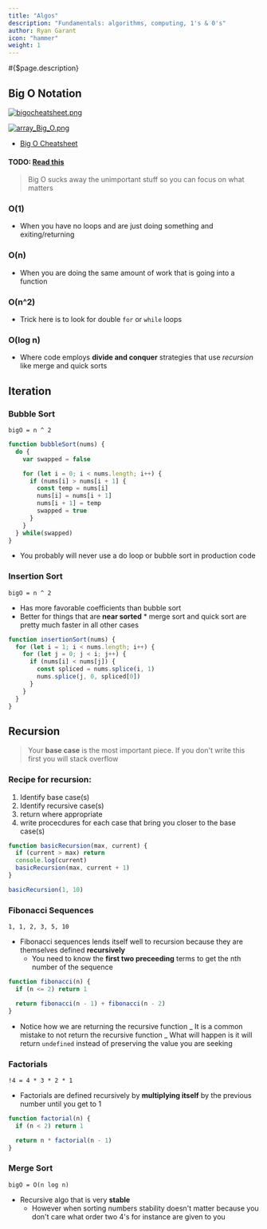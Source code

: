 ```yaml
---
title: "Algos"
description: "Fundamentals: algorithms, computing, 1's & 0's"
author: Ryan Garant
icon: "hammer"
weight: 1
---
```


#{$page.description}

<article id="1">

## Big O Notation

[![bigocheatsheet.png](https://s20.postimg.org/arpf7xsl9/bigocheatsheet.png)](https://postimg.org/image/x3n81brp5/)

[![array_Big_O.png](https://s20.postimg.org/w2mzc7app/array_Big_O.png)](https://postimg.org/image/hjfuashkp/)

- [Big O Cheatsheet](http://bigocheatsheet.com/)

#### TODO: [Read this](https://web.njit.edu/~wl256/download/cs610/Introduction-to-algorithm-3rdEdition.pdf)

> Big O sucks away the unimportant stuff so you can focus on what matters

### O(1)

- When you have no loops and are just doing something and exiting/returning

### O(n)

- When you are doing the same amount of work that is going into a function

### O(n^2)

- Trick here is to look for double `for` or `while` loops

### O(log n)

- Where code employs **divide and conquer** strategies that use _recursion_ like merge and quick sorts

</article>

<article id="2">

## Iteration

### Bubble Sort

`bigO = n ^ 2`

```javascript
function bubbleSort(nums) {  
  do {
    var swapped = false

    for (let i = 0; i < nums.length; i++) {
      if (nums[i] > nums[i + 1] {
        const temp = nums[i]
        nums[i] = nums[i + 1]
        nums[i + 1] = temp
        swapped = true
      }
    }
  } while(swapped)
}
```

- You probably will never use a do loop or bubble sort in production code

### Insertion Sort

`bigO = n ^ 2`

- Has more favorable coefficients than bubble sort
- Better for things that are **near sorted** \* merge sort and quick sort are pretty much faster in all other cases

```javascript
function insertionSort(nums) {
  for (let i = 1; i < nums.length; i++) {
    for (let j = 0; j < i; j++) {
      if (nums[i] < nums[j]) {
        const spliced = nums.splice(i, 1)
        nums.splice(j, 0, spliced[0])
      }
    }
  }
}
```

</article>

<article id="3">

## Recursion

> Your **base case** is the most important piece. If you don't write this first you will stack overflow

### Recipe for recursion:

1.  Identify base case(s)
2.  Identify recursive case(s)
3.  return where appropriate
4.  write procecdures for each case that bring you closer to the base case(s)

```javascript
function basicRecursion(max, current) {
  if (current > max) return
  console.log(current)
  basicRecursion(max, current + 1)
}

basicRecursion(1, 10)
```

### Fibonacci Sequences

`1, 1, 2, 3, 5, 10`

- Fibonacci sequences lends itself well to recursion because they are themselves defined **recursively**
  - You need to know the **first two preceeding** terms to get the nth number of the sequence

```javascript
function fibonacci(n) {
  if (n <= 2) return 1

  return fibonacci(n - 1) + fibonacci(n - 2)
}
```

- Notice how we are returning the recursive function
  _ It is a common mistake to not return the recursive function
  _ What will happen is it will return `undefined` instead of preserving the value you are seeking

### Factorials

`!4 = 4 * 3 * 2 * 1`

- Factorials are defined recursively by **multiplying itself** by the previous number until you get to 1

```javascript
function factorial(n) {
  if (n < 2) return 1

  return n * factorial(n - 1)
}
```

### Merge Sort

`bigO = O(n log n)`

- Recursive algo that is very **stable**
  - However when sorting numbers stability doesn't matter because you don't care what order two 4's for instance are given to you

</article>
